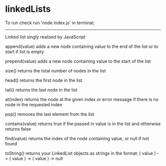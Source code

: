 # linkedLists

To run check run 'node index.js' in terminal;

------------------

Linked list singly realised by JavaScript

append(value) adds a new node containing value to the end of the list or to start if list is empty

prepend(value) adds a new node containing value to the start of the list

size() returns the total number of nodes in the list

head() returns the first node in the list

tail() returns the last node in the list

at(index) returns the node at the given index or error message if there is no node in the requested index

pop() removes the last element from the list

contains(value) returns true if the passed in value is in the list and otherwise returns false

find(value) returns the index of the node containing value, or null if not found

toString() returns your LinkedList objects as strings in the format: ( value ) -> ( value ) -> ( value ) -> null
